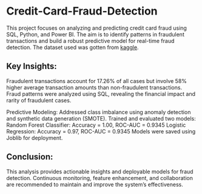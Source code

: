 # Credit-Card-Fraud-Detection
This project focuses on analyzing and predicting credit card fraud using SQL, Python, and Power BI. The aim is to identify patterns in fraudulent transactions and build a robust predictive model for real-time fraud detection. The dataset used was gotten from [kaggle](https://www.kaggle.com/datasets/mlg-ulb/creditcardfraud/data).

## Key Insights:
Fraudulent transactions account for 17.26% of all cases but involve 58% higher average transaction amounts than non-fraudulent transactions. 
Fraud patterns were analyzed using SQL, revealing the financial impact and rarity of fraudulent cases.

Predictive Modeling:
Addressed class imbalance using anomaly detection and synthetic data generation (SMOTE).
Trained and evaluated two models:
Random Forest Classifier: Accuracy = 1.00, ROC-AUC = 0.9345
Logistic Regression: Accuracy = 0.97, ROC-AUC = 0.9345
Models were saved using Joblib for deployment.

## Conclusion:
This analysis provides actionable insights and deployable models for fraud detection. Continuous monitoring, feature enhancement, and collaboration are recommended to maintain and improve the system’s effectiveness.
